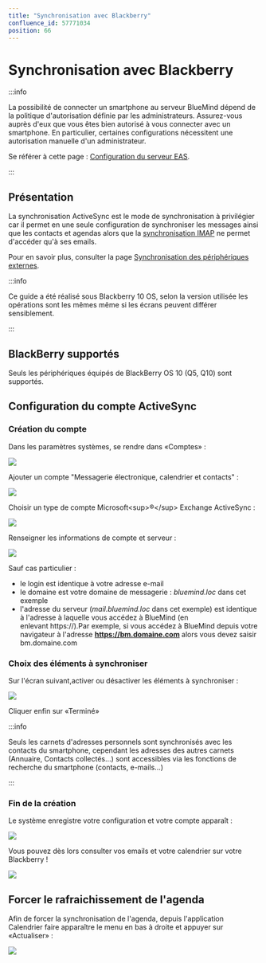```yaml
---
title: "Synchronisation avec Blackberry"
confluence_id: 57771034
position: 66
---
```

# Synchronisation avec Blackberry


:::info

La possibilité de connecter un smartphone au serveur BlueMind dépend de la politique d'autorisation définie par les administrateurs. Assurez-vous auprès d'eux que vous êtes bien autorisé à vous connecter avec un smartphone. En particulier, certaines configurations nécessitent une autorisation manuelle d'un administrateur.

Se référer à cette page : [Configuration du serveur EAS](/Guide_de_l_administrateur/BlueMind_et_mobilité/Configuration_du_serveur_EAS/).

:::

## Présentation

La synchronisation ActiveSync est le mode de synchronisation à privilégier car il permet en une seule configuration de synchroniser les messages ainsi que les contacts et agendas alors que la [synchronisation IMAP](/Guide_de_l_utilisateur/Configuration_des_périphériques_mobiles/Synchronisation_avec_Blackberry/Synchronisation_IMAP_du_Blackberry/) ne permet d'accéder qu'à ses emails.

Pour en savoir plus, consulter la page [Synchronisation des périphériques externes](/Guide_de_l_utilisateur/Configuration_des_périphériques_mobiles/).


:::info

Ce guide a été réalisé sous Blackberry 10 OS, selon la version utilisée les opérations sont les mêmes même si les écrans peuvent différer sensiblement.

:::

## BlackBerry supportés

Seuls les périphériques équipés de BlackBerry OS 10 (Q5, Q10) sont supportés.

## Configuration du compte ActiveSync

### Création du compte

Dans les paramètres systèmes, se rendre dans «Comptes» :

![](../../../../attachments/57771034/57771054.png)

Ajouter un compte "Messagerie électronique, calendrier et contacts" :

![](../../../../attachments/57771034/57771053.png)

Choisir un type de compte Microsoft&lt;sup>®&lt;/sup> Exchange ActiveSync :

![](../../../../attachments/57771034/57771052.png)

Renseigner les informations de compte et serveur :

![](../../../../attachments/57771034/57771044.png)

Sauf cas particulier :

- le login est identique à votre adresse e-mail
- le domaine est votre domaine de messagerie : *bluemind.loc* dans cet exemple
- l'adresse du serveur (*mail.bluemind.loc* dans cet exemple) est identique à l'adresse à laquelle vous accédez à BlueMind (en enlevant https://).Par exemple, si vous accédez à BlueMind depuis votre navigateur à l'adresse **https://bm.domaine.com** alors vous devez saisir bm.domaine.com


### Choix des éléments à synchroniser

Sur l'écran suivant,activer ou désactiver les éléments à synchroniser :

![](../../../../attachments/57771034/57771049.png)

Cliquer enfin sur «Terminé»


:::info

Seuls les carnets d'adresses personnels sont synchronisés avec les contacts du smartphone, cependant les adresses des autres carnets (Annuaire, Contacts collectés...) sont accessibles via les fonctions de recherche du smartphone (contacts, e-mails...)

:::

### Fin de la création

Le système enregistre votre configuration et votre compte apparaît :

![](../../../../attachments/57771034/57771045.png)

Vous pouvez dès lors consulter vos emails et votre calendrier sur votre Blackberry !

![](../../../../attachments/57771034/57771046.png)

## Forcer le rafraichissement de l'agenda

Afin de forcer la synchronisation de l'agenda, depuis l'application Calendrier faire apparaître le menu en bas à droite et appuyer sur «Actualiser» :

![](../../../../attachments/57771034/57771036.png)


 

 

 

 

